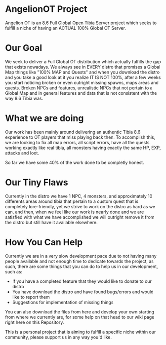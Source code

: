 # AngelionOT Project

Angelion OT is an 8.6 Full Global Open Tibia Server project which seeks to fulfill a niche of having an ACTUAL 100% Global OT Server.

# Our Goal

We seek to deliver a Full Global OT distribution which actually fulfills the gap that exists nowadays.
We always see in EVERY distro that promises a Global Map things like "100% MAP and Quests" and when you download the distro and you take a good look at it you realize IT IS NOT 100%, after a few weeks you start noticing broken or even outright missing spawns, maps areas and quests. Broken NPCs and features, unrealistic NPCs that not pertain to a Global Map and in general features and data that is not consistent with the way 8.6 Tibia was.

# What we are doing

Our work has been mainly around delivering an authentic Tibia 8.6 experience to OT players that miss playing back then.
To accomplish this, we are looking to fix all map errors, all script errors, have all the quests working exactly like real tibia,
all monsters having exactly the same HP, EXP, attacks and loot.

So far we have some 40% of the work done to be completly honest.

# Our Tiny Flaws

Currently in the distro we have 1 NPC, 4 monsters, and approximately 10 differents areas around tibia that pertain to a custom
quest that is completely lore-friendly, yet we strive to work on the distro as hard as we can, and then, when we feel like our work
is nearly done and we are satisfied with what we have accomplished we will outright remove it from the distro but still have it available
elsewhere.

# How You Can Help

Currently we are in a very slow development pace due to not having many people available and not enough time to dedicate towards the project, as such, there are some things that you can do to help us in our development, such as:

* If you have a completed feature that they would like to donate to our distro
* You have download the distro and have found bugs/errors and would like to report them
* Suggestions for implementation of missing things

You can also download the files from here and develop your own starting from where we currently are, for some help on that head to our wiki page right here on this Repository.

This is a personal project that is aiming to fulfill a specific niche within our community, please support us in any way you'd like.
